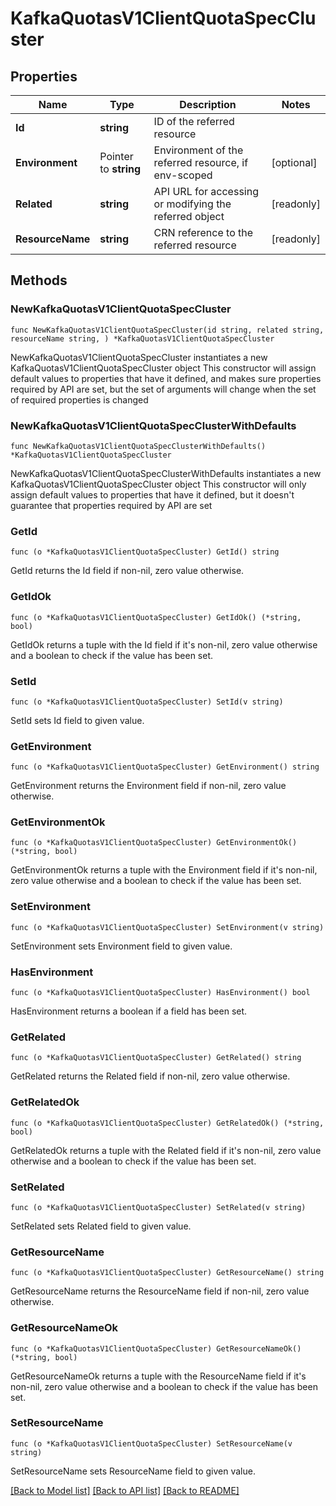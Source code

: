 # KafkaQuotasV1ClientQuotaSpecCluster

## Properties

Name | Type | Description | Notes
------------ | ------------- | ------------- | -------------
**Id** | **string** | ID of the referred resource | 
**Environment** | Pointer to **string** | Environment of the referred resource, if env-scoped | [optional] 
**Related** | **string** | API URL for accessing or modifying the referred object | [readonly] 
**ResourceName** | **string** | CRN reference to the referred resource | [readonly] 

## Methods

### NewKafkaQuotasV1ClientQuotaSpecCluster

`func NewKafkaQuotasV1ClientQuotaSpecCluster(id string, related string, resourceName string, ) *KafkaQuotasV1ClientQuotaSpecCluster`

NewKafkaQuotasV1ClientQuotaSpecCluster instantiates a new KafkaQuotasV1ClientQuotaSpecCluster object
This constructor will assign default values to properties that have it defined,
and makes sure properties required by API are set, but the set of arguments
will change when the set of required properties is changed

### NewKafkaQuotasV1ClientQuotaSpecClusterWithDefaults

`func NewKafkaQuotasV1ClientQuotaSpecClusterWithDefaults() *KafkaQuotasV1ClientQuotaSpecCluster`

NewKafkaQuotasV1ClientQuotaSpecClusterWithDefaults instantiates a new KafkaQuotasV1ClientQuotaSpecCluster object
This constructor will only assign default values to properties that have it defined,
but it doesn't guarantee that properties required by API are set

### GetId

`func (o *KafkaQuotasV1ClientQuotaSpecCluster) GetId() string`

GetId returns the Id field if non-nil, zero value otherwise.

### GetIdOk

`func (o *KafkaQuotasV1ClientQuotaSpecCluster) GetIdOk() (*string, bool)`

GetIdOk returns a tuple with the Id field if it's non-nil, zero value otherwise
and a boolean to check if the value has been set.

### SetId

`func (o *KafkaQuotasV1ClientQuotaSpecCluster) SetId(v string)`

SetId sets Id field to given value.


### GetEnvironment

`func (o *KafkaQuotasV1ClientQuotaSpecCluster) GetEnvironment() string`

GetEnvironment returns the Environment field if non-nil, zero value otherwise.

### GetEnvironmentOk

`func (o *KafkaQuotasV1ClientQuotaSpecCluster) GetEnvironmentOk() (*string, bool)`

GetEnvironmentOk returns a tuple with the Environment field if it's non-nil, zero value otherwise
and a boolean to check if the value has been set.

### SetEnvironment

`func (o *KafkaQuotasV1ClientQuotaSpecCluster) SetEnvironment(v string)`

SetEnvironment sets Environment field to given value.

### HasEnvironment

`func (o *KafkaQuotasV1ClientQuotaSpecCluster) HasEnvironment() bool`

HasEnvironment returns a boolean if a field has been set.

### GetRelated

`func (o *KafkaQuotasV1ClientQuotaSpecCluster) GetRelated() string`

GetRelated returns the Related field if non-nil, zero value otherwise.

### GetRelatedOk

`func (o *KafkaQuotasV1ClientQuotaSpecCluster) GetRelatedOk() (*string, bool)`

GetRelatedOk returns a tuple with the Related field if it's non-nil, zero value otherwise
and a boolean to check if the value has been set.

### SetRelated

`func (o *KafkaQuotasV1ClientQuotaSpecCluster) SetRelated(v string)`

SetRelated sets Related field to given value.


### GetResourceName

`func (o *KafkaQuotasV1ClientQuotaSpecCluster) GetResourceName() string`

GetResourceName returns the ResourceName field if non-nil, zero value otherwise.

### GetResourceNameOk

`func (o *KafkaQuotasV1ClientQuotaSpecCluster) GetResourceNameOk() (*string, bool)`

GetResourceNameOk returns a tuple with the ResourceName field if it's non-nil, zero value otherwise
and a boolean to check if the value has been set.

### SetResourceName

`func (o *KafkaQuotasV1ClientQuotaSpecCluster) SetResourceName(v string)`

SetResourceName sets ResourceName field to given value.



[[Back to Model list]](../README.md#documentation-for-models) [[Back to API list]](../README.md#documentation-for-api-endpoints) [[Back to README]](../README.md)


